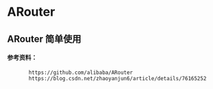 # ARouter

## ARouter 简单使用

#### 参考资料：
```    
       https://github.com/alibaba/ARouter
       https://blog.csdn.net/zhaoyanjun6/article/details/76165252
```
